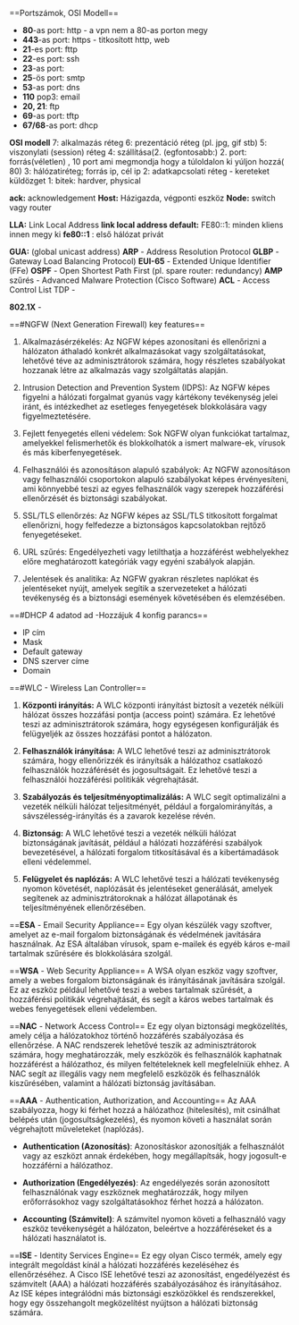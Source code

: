 ==Portszámok, OSI Modell==
- **80**-as port: http                         - a vpn nem a 80-as porton megy
- **443**-as port: https	              - titkosított http, web
- **21**-es port: fttp
- **22**-es port: ssh
- **23**-as port:
- **25**-ös port: smtp
- **53**-as port: dns
- **110** pop3: email
- **20, 21**: ftp
- **69**-as port: tftp
- **67/68**-as port: dhcp


**OSI modell**
7: alkalmazás réteg
6: prezentáció réteg (pl. jpg, gif stb)
5: viszonylati (session) réteg
4: szállítása(2. (egfontosabb:) 2. port: forrás(véletlen) , 10 port ami megmondja hogy a túloldalon ki yúljon hozzá( 80)
3: hálózatiréteg; forrás ip, cél ip
2: adatkapcsolati réteg - kereteket küldözget
1: bitek: hardver, physical



**ack:** acknowledgement
**Host:** Házigazda, végponti eszköz
**Node:** switch vagy router

**LLA:** Link Local Address
**link local address default:** FE80::1: minden kliens innen megy ki
**fe80::1** : első hálózat privát

**GUA:** (global unicast address)
**ARP** - Address Resolution Protocol
**GLBP** - Gateway Load Balancing Protocol)
**EUI-65** - Extended Unique Identifier (FFe)
**OSPF** - Open Shortest Path First (pl. spare router: redundancy)
**AMP** szűrés - Advanced Malware Protection (Cisco Software)
**ACL** - Access Control List
TDP - 

**802.1X** -


==#NGFW (Next Generation Firewall) key features==
1. Alkalmazásérzékelés: Az NGFW képes azonosítani és ellenőrizni a hálózaton áthaladó konkrét alkalmazásokat vagy szolgáltatásokat, lehetővé téve az adminisztrátorok számára, hogy részletes szabályokat hozzanak létre az alkalmazás vagy szolgáltatás alapján.
   
2. Intrusion Detection and Prevention System (IDPS): Az NGFW képes figyelni a hálózati forgalmat gyanús vagy kártékony tevékenység jelei iránt, és intézkedhet az esetleges fenyegetések blokkolására vagy figyelmeztetésére.
   
3. Fejlett fenyegetés elleni védelem: Sok NGFW olyan funkciókat tartalmaz, amelyekkel felismerhetők és blokkolhatók a ismert malware-ek, vírusok és más kiberfenyegetések.
   
4. Felhasználói és azonosításon alapuló szabályok: Az NGFW azonosításon vagy felhasználói csoportokon alapuló szabályokat képes érvényesíteni, ami könnyebbé teszi az egyes felhasználók vagy szerepek hozzáférési ellenőrzését és biztonsági szabályokat.
   
5. SSL/TLS ellenőrzés: Az NGFW képes az SSL/TLS titkosított forgalmat ellenőrizni, hogy felfedezze a biztonságos kapcsolatokban rejtőző fenyegetéseket.
   
6. URL szűrés: Engedélyezheti vagy letilthatja a hozzáférést webhelyekhez előre meghatározott kategóriák vagy egyéni szabályok alapján.
   
7. Jelentések és analitika: Az NGFW gyakran részletes naplókat és jelentéseket nyújt, amelyek segítik a szervezeteket a hálózati tevékenység és a biztonsági események követésében és elemzésében.


==#DHCP 4 adatod ad -Hozzájuk 4 konfig parancs==
- IP cím
- Mask
- Default gateway
- DNS szerver címe
- Domain

==#WLC - Wireless Lan Controller==
1. **Központi irányítás:** A WLC központi irányítást biztosít a vezeték nélküli hálózat összes hozzáfási pontja (access point) számára. Ez lehetővé teszi az adminisztrátorok számára, hogy egységesen konfigurálják és felügyeljék az összes hozzáfási pontot a hálózaton.
   
2. **Felhasználók irányítása:** A WLC lehetővé teszi az adminisztrátorok számára, hogy ellenőrizzék és irányítsák a hálózathoz csatlakozó felhasználók hozzáférését és jogosultságait. Ez lehetővé teszi a felhasználói hozzáférési politikák végrehajtását.
   
3. **Szabályozás és teljesítményoptimalizálás:** A WLC segít optimalizálni a vezeték nélküli hálózat teljesítményét, például a forgalomirányítás, a sávszélesség-irányítás és a zavarok kezelése révén.
   
4. **Biztonság:** A WLC lehetővé teszi a vezeték nélküli hálózat biztonságának javítását, például a hálózati hozzáférési szabályok bevezetésével, a hálózati forgalom titkosításával és a kibertámadások elleni védelemmel.
   
5. **Felügyelet és naplózás:** A WLC lehetővé teszi a hálózati tevékenység nyomon követését, naplózását és jelentéseket generálását, amelyek segítenek az adminisztrátoroknak a hálózat állapotának és teljesítményének ellenőrzésében.


==**ESA** - Email Security Appliance== 
Egy olyan készülék vagy szoftver, amelyet az e-mail forgalom biztonságának és védelmének javítására használnak. Az ESA általában vírusok, spam e-mailek és egyéb káros e-mail tartalmak szűrésére és blokkolására szolgál.


==**WSA** - Web Security Appliance==
A WSA olyan eszköz vagy szoftver, amely a webes forgalom biztonságának és irányításának javítására szolgál. Ez az eszköz például lehetővé teszi a webes tartalmak szűrését, a hozzáférési politikák végrehajtását, és segít a káros webes tartalmak és webes fenyegetések elleni védelemben.


==**NAC** - Network Access Control==
Ez egy olyan biztonsági megközelítés, amely célja a hálózatokhoz történő hozzáférés szabályozása és ellenőrzése. A NAC rendszerek lehetővé teszik az adminisztrátorok számára, hogy meghatározzák, mely eszközök és felhasználók kaphatnak hozzáférést a hálózathoz, és milyen feltételeknek kell megfelelniük ehhez. A NAC segít az illegális vagy nem megfelelő eszközök és felhasználók kiszűrésében, valamint a hálózati biztonság javításában.

==**AAA** - Authentication, Authorization, and Accounting==
Az AAA szabályozza, hogy ki férhet hozzá a hálózathoz (hitelesítés), mit csinálhat belépés után (jogosultságkezelés), és nyomon követi a használat során végrehajtott műveleteket (naplózás).

- **Authentication (Azonosítás)**: Azonosításkor azonosítják a felhasználót vagy az eszközt annak érdekében, hogy megállapítsák, hogy jogosult-e hozzáférni a hálózathoz.

- **Authorization (Engedélyezés)**: Az engedélyezés során azonosított felhasználónak vagy eszköznek meghatározzák, hogy milyen erőforrásokhoz vagy szolgáltatásokhoz férhet hozzá a hálózaton.

- **Accounting (Számvitel)**: A számvitel nyomon követi a felhasználó vagy eszköz tevékenységét a hálózaton, beleértve a hozzáféréseket és a hálózati használatot is.


==**ISE** - Identity Services Engine==
Ez egy olyan Cisco termék, amely egy integrált megoldást kínál a hálózati hozzáférés kezeléséhez és ellenőrzéséhez. A Cisco ISE lehetővé teszi az azonosítást, engedélyezést és számvitelt (AAA) a hálózati hozzáférés szabályozásához és irányításához. Az ISE képes integrálódni más biztonsági eszközökkel és rendszerekkel, hogy egy összehangolt megközelítést nyújtson a hálózati biztonság számára.



